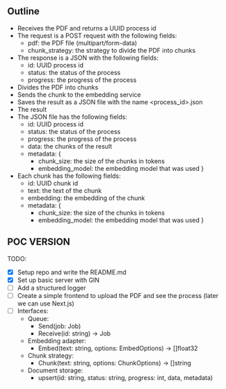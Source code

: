 ## Outline

- Receives the PDF and returns a UUID process id
- The request is a POST request with the following fields:
  - pdf: the PDF file (multipart/form-data)
  - chunk_strategy: the strategy to divide the PDF into chunks
- The response is a JSON with the following fields:
  - id: UUID process id
  - status: the status of the process
  - progress: the progress of the process
- Divides the PDF into chunks
- Sends the chunk to the embedding service
- Saves the result as a JSON file with the name <process_id>.json
- The result
- The JSON file has the following fields:
  - id: UUID process id
  - status: the status of the process
  - progress: the progress of the process
  - data: the chunks of the result
  - metadata: {
    - chunk_size: the size of the chunks in tokens
    - embedding_model: the embedding model that was used
  }
- Each chunk has the following fields:
  - id: UUID chunk id
  - text: the text of the chunk
  - embedding: the embedding of the chunk
  - metadata: {
    - chunk_size: the size of the chunks in tokens
    - embedding_model: the embedding model that was used
  }

## POC VERSION

TODO:
- [X] Setup repo and write the README.md
- [X] Set up basic server with GIN
- [ ] Add a structured logger
- [ ] Create a simple frontend to upload the PDF and see the process (later we can use Next.js)
- [ ] Interfaces: 
    - Queue: 
        - Send(job: Job)
        - Receive(id: string) -> Job
    - Embedding adapter:
        - Embed(text: string, options: EmbedOptions) -> []float32
    - Chunk strategy:
        - Chunk(text: string, options: ChunkOptions) -> []string
    - Document storage:
        - upsert(id: string, status: string, progress: int, data, metadata)


